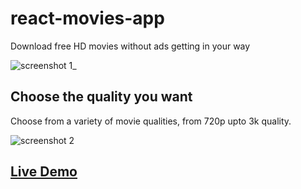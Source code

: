 # react-movies-app

Download free HD movies without ads getting in your way

![screenshot 1_](https://github.com/JohnMwendwa/react-movies-app/assets/72663882/f40719d8-f893-4762-9165-c81d0552e50d)

## Choose the quality you want

Choose from a variety of movie qualities, from 720p upto 3k quality.

![screenshot 2](https://github.com/JohnMwendwa/react-movies-app/assets/72663882/54f64b4a-823b-414c-816f-fec7195495de)

## [Live Demo](https://movies.johnmwendwa.me)
